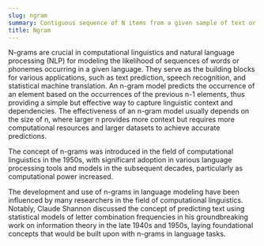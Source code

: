 ```yaml
---
slug: ngram
summary: Contiguous sequence of N items from a given sample of text or speech.
title: Ngram
---
```


N-grams are crucial in computational linguistics and natural language processing (NLP) for modeling the likelihood of sequences of words or phonemes occurring in a given language. They serve as the building blocks for various applications, such as text prediction, speech recognition, and statistical machine translation. An n-gram model predicts the occurrence of an element based on the occurrences of the previous n-1 elements, thus providing a simple but effective way to capture linguistic context and dependencies. The effectiveness of an n-gram model usually depends on the size of n, where larger n provides more context but requires more computational resources and larger datasets to achieve accurate predictions.

The concept of n-grams was introduced in the field of computational linguistics in the 1950s, with significant adoption in various language processing tools and models in the subsequent decades, particularly as computational power increased.

The development and use of n-grams in language modeling have been influenced by many researchers in the field of computational linguistics. Notably, Claude Shannon discussed the concept of predicting text using statistical models of letter combination frequencies in his groundbreaking work on information theory in the late 1940s and 1950s, laying foundational concepts that would be built upon with n-grams in language tasks.